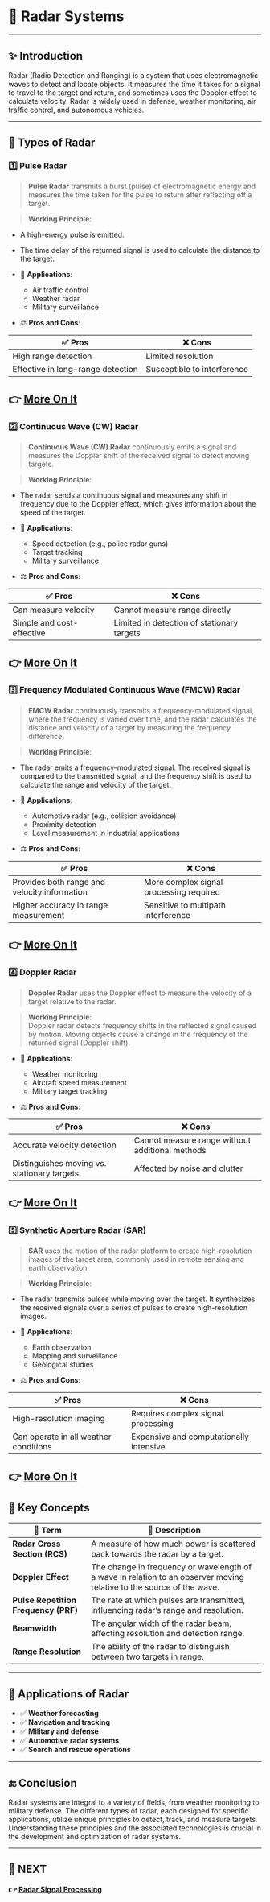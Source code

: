 # 📡 **Radar Systems**

---

## ✨ Introduction

Radar (Radio Detection and Ranging) is a system that uses electromagnetic waves to detect and locate objects. It measures the time it takes for a signal to travel to the target and return, and sometimes uses the Doppler effect to calculate velocity. Radar is widely used in defense, weather monitoring, air traffic control, and autonomous vehicles.

---

## 🔹 Types of Radar

### 1️⃣ **Pulse Radar**

> **Pulse Radar** transmits a burst (pulse) of electromagnetic energy and measures the time taken for the pulse to return after reflecting off a target.

> **Working Principle**:  
  - A high-energy pulse is emitted.  
  - The time delay of the returned signal is used to calculate the distance to the target.
  
- 📡 **Applications**:  
  - Air traffic control  
  - Weather radar  
  - Military surveillance

- ⚖️ **Pros and Cons**:

| ✅ Pros                     | ❌ Cons                          |
|-----------------------------|----------------------------------|
| High range detection         | Limited resolution               |
| Effective in long-range detection | Susceptible to interference    |

**👉 [More On It](https://www.radartutorial.eu/02.basics/Pulse%20Radar.en.html)**  
---

### 2️⃣ **Continuous Wave (CW) Radar**

> **Continuous Wave (CW) Radar** continuously emits a signal and measures the Doppler shift of the received signal to detect moving targets.

> **Working Principle**:  
  - The radar sends a continuous signal and measures any shift in frequency due to the Doppler effect, which gives information about the speed of the target.
  
- 📡 **Applications**:  
  - Speed detection (e.g., police radar guns)  
  - Target tracking  
  - Military surveillance

- ⚖️ **Pros and Cons**:

| ✅ Pros                     | ❌ Cons                          |
|-----------------------------|----------------------------------|
| Can measure velocity         | Cannot measure range directly    |
| Simple and cost-effective    | Limited in detection of stationary targets |

**👉 [More On It](https://www.radartutorial.eu/02.basics/Continuous%20Wave%20Radar.en.html)**  
---

### 3️⃣ **Frequency Modulated Continuous Wave (FMCW) Radar**

> **FMCW Radar** continuously transmits a frequency-modulated signal, where the frequency is varied over time, and the radar calculates the distance and velocity of a target by measuring the frequency difference.

> **Working Principle**:  
  - The radar emits a frequency-modulated signal. The received signal is compared to the transmitted signal, and the frequency shift is used to calculate the range and velocity of the target.

- 📡 **Applications**:  
  - Automotive radar (e.g., collision avoidance)  
  - Proximity detection  
  - Level measurement in industrial applications

- ⚖️ **Pros and Cons**:

| ✅ Pros                     | ❌ Cons                          |
|-----------------------------|----------------------------------|
| Provides both range and velocity information | More complex signal processing required |
| Higher accuracy in range measurement | Sensitive to multipath interference |

**👉 [More On It](https://www.radartutorial.eu/02.basics/Frequency%20Modulated%20Continuous%20Wave%20Radar.en.html)**  
---

### 4️⃣ **Doppler Radar**

> **Doppler Radar** uses the Doppler effect to measure the velocity of a target relative to the radar.

> **Working Principle**:  
  Doppler radar detects frequency shifts in the reflected signal caused by motion. Moving objects cause a change in the frequency of the returned signal (Doppler shift).

- 📡 **Applications**:  
  - Weather monitoring  
  - Aircraft speed measurement  
  - Military target tracking

- ⚖️ **Pros and Cons**:

| ✅ Pros                     | ❌ Cons                          |
|-----------------------------|----------------------------------|
| Accurate velocity detection  | Cannot measure range without additional methods |
| Distinguishes moving vs. stationary targets | Affected by noise and clutter |

**👉 [More On It](https://en.wikipedia.org/wiki/Doppler_radar)**  
---

### 5️⃣ **Synthetic Aperture Radar (SAR)**

> **SAR** uses the motion of the radar platform to create high-resolution images of the target area, commonly used in remote sensing and earth observation.

> **Working Principle**:  
  - The radar transmits pulses while moving over the target. It synthesizes the received signals over a series of pulses to create high-resolution images.

- 📡 **Applications**:  
  - Earth observation  
  - Mapping and surveillance  
  - Geological studies

- ⚖️ **Pros and Cons**:

| ✅ Pros                     | ❌ Cons                          |
|-----------------------------|----------------------------------|
| High-resolution imaging      | Requires complex signal processing |
| Can operate in all weather conditions | Expensive and computationally intensive |

**👉 [More On It](https://www.earthdata.nasa.gov/learn/earth-observation-data-basics/sar)**  
---

## 🧠 Key Concepts

| 🔑 Term                  | 📖 Description                                                               |
|--------------------------|------------------------------------------------------------------------------|
| **Radar Cross Section (RCS)** | A measure of how much power is scattered back towards the radar by a target. |
| **Doppler Effect**        | The change in frequency or wavelength of a wave in relation to an observer moving relative to the source of the wave. |
| **Pulse Repetition Frequency (PRF)** | The rate at which pulses are transmitted, influencing radar’s range and resolution. |
| **Beamwidth**             | The angular width of the radar beam, affecting resolution and detection range. |
| **Range Resolution**      | The ability of the radar to distinguish between two targets in range. |

---

## 📌 Applications of Radar

- ✅ **Weather forecasting**  
- ✅ **Navigation and tracking**  
- ✅ **Military and defense**  
- ✅ **Automotive radar systems**  
- ✅ **Search and rescue operations**

---

## 🔚 Conclusion

Radar systems are integral to a variety of fields, from weather monitoring to military defense. The different types of radar, each designed for specific applications, utilize unique principles to detect, track, and measure targets. Understanding these principles and the associated technologies is crucial in the development and optimization of radar systems.

---

## 🔹 NEXT  
**👉 [Radar Signal Processing](../Radar_Signal_Processing)**  
